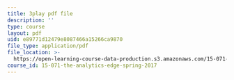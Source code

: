 ```yaml
---
title: 3play pdf file
description: ''
type: course
layout: pdf
uid: e89771d12479e8087466a15266ca9870
file_type: application/pdf
file_location: >-
  https://open-learning-course-data-production.s3.amazonaws.com/15-071-the-analytics-edge-spring-2017/e89771d12479e8087466a15266ca9870_AByfsx3Dkek.pdf
course_id: 15-071-the-analytics-edge-spring-2017
---
```

